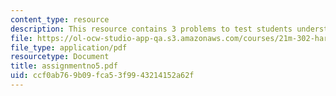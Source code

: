 ```yaml
---
content_type: resource
description: This resource contains 3 problems to test students understanding.
file: https://ol-ocw-studio-app-qa.s3.amazonaws.com/courses/21m-302-harmony-and-counterpoint-ii-spring-2005/ccf0ab769b09fca53f9943214152a62f_assignmentno5.pdf
file_type: application/pdf
resourcetype: Document
title: assignmentno5.pdf
uid: ccf0ab76-9b09-fca5-3f99-43214152a62f
---
```

